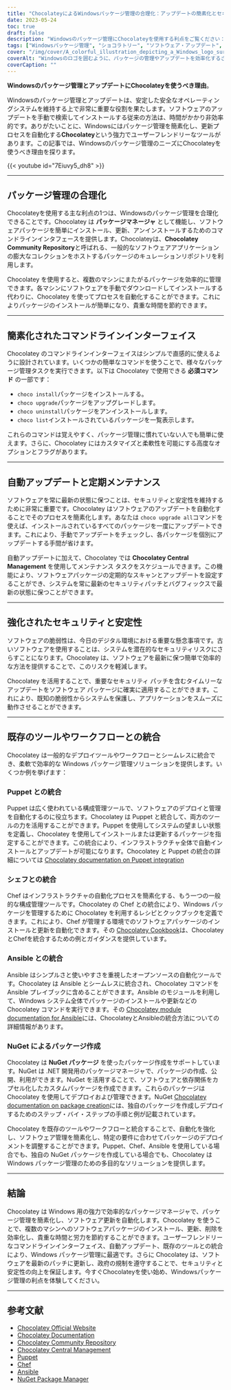 ```yaml
---
title: "ChocolateyによるWindowsパッケージ管理の合理化：アップデートの簡素化とセキュリティの強化"
date: 2023-05-24
toc: true
draft: false
description: "Windowsのパッケージ管理にChocolateyを使用する利点をご覧ください：アップデートを自動化し、時間を節約し、システムのセキュリティを確保します。"
tags: ["Windowsパッケージ管理", "ショコラトリー", "ソフトウェア・アップデート", "パッケージマネージャ", "コマンドラインインタフェース", "自動更新", "定期メンテナンス", "セキュリティ", "安定性", "統合", "政府規制", "コンプライアンス", "人形", "チーフ", "アンシブル", "NuGetパッケージ", "国防総省STIG", "パッケージ管理の合理化", "ソフトウェアの脆弱性", "配備ツール", "ウィンドウズ・アップデート", "Windowsパッケージの更新", "Windowsソフトウェア管理", "Windowsパッケージマネージャ", "パッケージ管理ツール", "パッケージの自動更新", "Windowsのセキュリティ更新プログラム", "ソフトウェアパッケージのインストール", "Windowsソフトウェアの展開", "パッケージ管理システム", "Windowsソフトウェアリポジトリ", "Windowsソフトウェアのキャッシュ"]
cover: "/img/cover/A_colorful_illustration_depicting_a_Windows_logo_surrounded.png"
coverAlt: "Windowsのロゴを囲むように、パッケージの管理やアップデートを効率化するさまざまなソフトウェアのアイコンが描かれたカラフルなイラスト。"
coverCaption: ""
---
```


**Windowsのパッケージ管理とアップデートにChocolateyを使うべき理由**。

Windowsのパッケージ管理とアップデートは、安定した安全なオペレーティングシステムを維持する上で非常に重要な役割を果たします。ソフトウェアのアップデートを手動で検索してインストールする従来の方法は、時間がかかり非効率的です。ありがたいことに、Windowsにはパッケージ管理を簡素化し、更新プロセスを自動化する**Chocolatey**という強力でユーザーフレンドリーなツールがあります。この記事では、Windowsのパッケージ管理のニーズにChocolateyを使うべき理由を探ります。

{{< youtube id="7Eiuvy5_dh8" >}}

______

## パッケージ管理の合理化

Chocolateyを使用する主な利点の1つは、Windowsのパッケージ管理を合理化できることです。Chocolatey は **パッケージマネージャ** として機能し、ソフトウェアパッケージを簡単にインストール、更新、アンインストールするためのコマンドラインインタフェースを提供します。Chocolateyは、**Chocolatey Community Repository**と呼ばれる、一般的なソフトウェアアプリケーションの膨大なコレクションをホストするパッケージのキュレーションリポジトリを利用します。

Chocolatey を使用すると、複数のマシンにまたがるパッケージを効率的に管理できます。各マシンにソフトウェアを手動でダウンロードしてインストールする代わりに、Chocolatey を使ってプロセスを自動化することができます。これによりパッケージのインストールが簡単になり、貴重な時間を節約できます。

______

## 簡素化されたコマンドラインインターフェイス

Chocolatey のコマンドラインインターフェイスはシンプルで直感的に使えるように設計されています。いくつかの簡単なコマンドを使うことで、様々なパッケージ管理タスクを実行できます。以下は Chocolatey で使用できる **必須コマンド** の一部です：

- `choco install`パッケージをインストールする。
- `choco upgrade`パッケージをアップグレードします。
- `choco uninstall`パッケージをアンインストールします。
- `choco list`インストールされているパッケージを一覧表示します。

これらのコマンドは覚えやすく、パッケージ管理に慣れていない人でも簡単に使えます。さらに、Chocolatey にはカスタマイズと柔軟性を可能にする高度なオプションとフラグがあります。

______

## 自動アップデートと定期メンテナンス

ソフトウェアを常に最新の状態に保つことは、セキュリティと安定性を維持するために非常に重要です。Chocolatey はソフトウェアのアップデートを自動化することでそのプロセスを簡素化します。あなたは `choco upgrade all`コマンドを使えば、インストールされているすべてのパッケージを一度にアップデートできます。これにより、手動でアップデートをチェックし、各パッケージを個別にアップデートする手間が省けます。

自動アップデートに加えて、Chocolatey では **Chocolatey Central Management** を使用してメンテナンス タスクをスケジュールできます。この機能により、ソフトウェアパッケージの定期的なスキャンとアップデートを設定することができ、システムを常に最新のセキュリティパッチとバグフィックスで最新の状態に保つことができます。

______

## 強化されたセキュリティと安定性

ソフトウェアの脆弱性は、今日のデジタル環境における重要な懸念事項です。古いソフトウェアを使用することは、システムを潜在的なセキュリティリスクにさらすことになります。Chocolatey は、ソフトウェアを最新に保つ簡単で効率的な方法を提供することで、このリスクを軽減します。

Chocolatey を活用することで、重要なセキュリティ パッチを含むタイムリーなアップデートをソフトウェア パッケージに確実に適用することができます。これにより、既知の脆弱性からシステムを保護し、アプリケーションをスムーズに動作させることができます。

______

## 既存のツールやワークフローとの統合

Chocolatey は一般的なデプロイツールやワークフローとシームレスに統合でき、柔軟で効率的な Windows パッケージ管理ソリューションを提供します。いくつか例を挙げます：

### Puppet との統合

Puppet は広く使われている構成管理ツールで、ソフトウェアのデプロイと管理を自動化するのに役立ちます。Chocolatey は Puppet と統合して、両方のツールの力を活用することができます。Puppet を使用してシステムの望ましい状態を定義し、Chocolatey を使用してインストールまたは更新するパッケージを指定することができます。この統合により、インフラストラクチャ全体で自動インストールとアップデートが可能になります。Chocolatey と Puppet の統合の詳細については [Chocolatey documentation on Puppet integration](https://docs.chocolatey.org/en-us/features/integrations#puppet)

### シェフとの統合

Chef はインフラストラクチャの自動化プロセスを簡素化する、もう一つの一般的な構成管理ツールです。Chocolatey の Chef との統合により、Windows パッケージを管理するために Chocolatey を利用するレシピとクックブックを定義できます。これにより、Chef が管理する環境でのソフトウェアパッケージのインストールと更新を自動化できます。その [Chocolatey Cookbook](https://github.com/chocolatey/chocolatey-cookbook)は、ChocolateyとChefを統合するための例とガイダンスを提供しています。

### Ansible との統合

Ansible はシンプルさと使いやすさを重視したオープンソースの自動化ツールです。Chocolatey は Ansible とシームレスに統合され、Chocolatey コマンドを Ansible プレイブックに含めることができます。Ansible のモジュールを利用して、Windows システム全体でパッケージのインストールや更新などの Chocolatey コマンドを実行できます。その [Chocolatey module documentation for Ansible](https://docs.ansible.com/ansible/latest/collections/chocolatey/chocolatey/index.html)には、ChocolateyとAnsibleの統合方法についての詳細情報があります。

### NuGet によるパッケージ作成

Chocolatey は **NuGet パッケージ** を使ったパッケージ作成をサポートしています。NuGet は .NET 開発用のパッケージマネージャで、パッケージの作成、公開、利用ができます。NuGet を活用することで、ソフトウェアと依存関係をカプセル化したカスタムパッケージを作成できます。これらのパッケージは Chocolatey を使用してデプロイおよび管理できます。NuGet [Chocolatey documentation on package creation](https://docs.chocolatey.org/en-us/create/create-packages)には、独自のパッケージを作成しデプロイするためのステップ・バイ・ステップの手順と例が記載されています。

Chocolatey を既存のツールやワークフローと統合することで、自動化を強化し、ソフトウェア管理を簡素化し、特定の要件に合わせてパッケージのデプロイメントを調整することができます。Puppet、Chef、Ansible を使用している場合でも、独自の NuGet パッケージを作成している場合でも、Chocolatey は Windows パッケージ管理のための多目的なソリューションを提供します。

______

## 結論

Chocolatey は Windows 用の強力で効率的なパッケージマネージャで、パッケージ管理を簡素化し、ソフトウェア更新を自動化します。Chocolatey を使うことで、複数のマシンへのソフトウェアパッケージのインストール、更新、削除を効率化し、貴重な時間と労力を節約することができます。ユーザーフレンドリーなコマンドラインインターフェイス、自動アップデート、既存のツールとの統合により、Windows パッケージ管理に最適です。さらに Chocolatey は、ソフトウェアを最新のパッチに更新し、政府の規制を遵守することで、セキュリティと安定性の向上を保証します。今すぐChocolateyを使い始め、Windowsパッケージ管理の利点を体験してください。

______

## 参考文献

- [Chocolatey Official Website](https://chocolatey.org/)
- [Chocolatey Documentation](https://docs.chocolatey.org/)
- [Chocolatey Community Repository](https://community.chocolatey.org/packages)
- [Chocolatey Central Management](https://chocolatey.org/central-management)
- [Puppet](https://puppet.com/)
- [Chef](https://www.chef.io/)
- [Ansible](https://www.ansible.com/)
- [NuGet Package Manager](https://www.nuget.org/)
